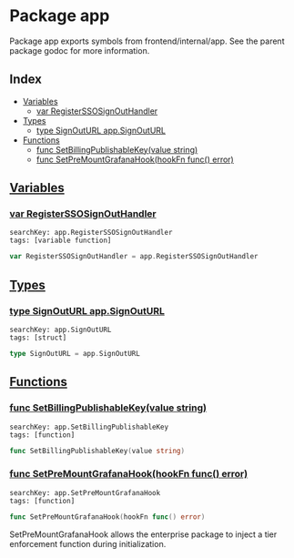 # Package app

Package app exports symbols from frontend/internal/app. See the parent package godoc for more information. 

## Index

* [Variables](#var)
    * [var RegisterSSOSignOutHandler](#RegisterSSOSignOutHandler)
* [Types](#type)
    * [type SignOutURL app.SignOutURL](#SignOutURL)
* [Functions](#func)
    * [func SetBillingPublishableKey(value string)](#SetBillingPublishableKey)
    * [func SetPreMountGrafanaHook(hookFn func() error)](#SetPreMountGrafanaHook)


## <a id="var" href="#var">Variables</a>

### <a id="RegisterSSOSignOutHandler" href="#RegisterSSOSignOutHandler">var RegisterSSOSignOutHandler</a>

```
searchKey: app.RegisterSSOSignOutHandler
tags: [variable function]
```

```Go
var RegisterSSOSignOutHandler = app.RegisterSSOSignOutHandler
```

## <a id="type" href="#type">Types</a>

### <a id="SignOutURL" href="#SignOutURL">type SignOutURL app.SignOutURL</a>

```
searchKey: app.SignOutURL
tags: [struct]
```

```Go
type SignOutURL = app.SignOutURL
```

## <a id="func" href="#func">Functions</a>

### <a id="SetBillingPublishableKey" href="#SetBillingPublishableKey">func SetBillingPublishableKey(value string)</a>

```
searchKey: app.SetBillingPublishableKey
tags: [function]
```

```Go
func SetBillingPublishableKey(value string)
```

### <a id="SetPreMountGrafanaHook" href="#SetPreMountGrafanaHook">func SetPreMountGrafanaHook(hookFn func() error)</a>

```
searchKey: app.SetPreMountGrafanaHook
tags: [function]
```

```Go
func SetPreMountGrafanaHook(hookFn func() error)
```

SetPreMountGrafanaHook allows the enterprise package to inject a tier enforcement function during initialization. 

